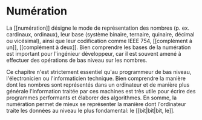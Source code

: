 # Numération

La [[numération]] désigne le mode de représentation des nombres (p. ex. cardinaux, ordinaux), leur base (système binaire, ternaire, quinaire, décimal ou vicésimal), ainsi que leur codification comme IEEE 754, [[complément à un]], [[complément à deux]]. Bien comprendre les bases de la numération est important pour l'ingénieur développeur, car il est souvent amené à effectuer des opérations de bas niveau sur les nombres.

Ce chapitre n'est strictement essentiel qu'au programmeur de bas niveau, l'électronicien ou l'informaticien technique. Bien comprendre la manière dont les nombres sont représentés dans un ordinateur et de manière plus générale l'information traitée par ces machines est très utile pour écrire des programmes performants et élaborer des algorithmes. En somme, la numération permet de mieux se représenter la manière dont l'ordinateur traite les données au niveau le plus fondamental: le [[bit|bit|bit, le]].
